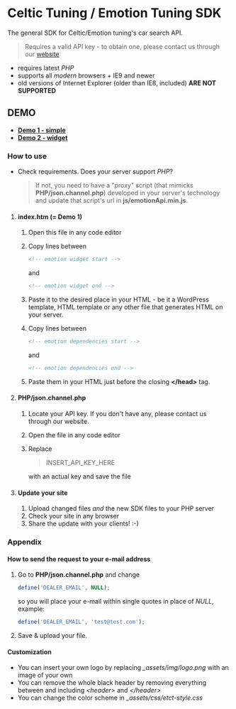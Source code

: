 Celtic Tuning / Emotion Tuning SDK
==================================
The general SDK for Celtic/Emotion tuning's car search API. 
> Requires a valid API key - to obtain one, please contact us through our [website](https://www.emotion-tuning.com)

- requires latest _PHP_
- supports all _modern_ browsers + IE9 and newer
- old versions of Internet Explorer (older than IE8, included) **ARE NOT SUPPORTED**

## DEMO
- [**Demo 1 - simple**](https://www.emotion-tuning.com/SDK/index.htm)
- [**Demo 2 - widget**](https://www.emotion-tuning.com/SDK/index-widget.htm)

### How to use
- Check requirements. Does your server support _PHP_? 
  > If not, you need to have a "proxy" script (that mimicks **PHP/json.channel.php**) developed in your server's technology and update that script's url in **js/emotionApi.min.js**.
   
1. #### **index.htm** (= Demo 1)
   1. Open this file in any code editor
   2. Copy lines between

      ```HTML
      <!-- emotion widget start -->
      ```
   
      and
   
      ```HTML
      <!-- emotion widget end -->
      ```
   
   3. Paste it to the desired place in your HTML - be it a WordPress template, HTML template or any other file that generates HTML on your server.
   4. Copy lines between

      ```HTML
      <!-- emotion dependencies start -->
      ```
   
      and
   
      ```HTML
      <!-- emotion dependencies end -->
      ```
   
   5. Paste them in your HTML just before the closing **&lt;/head&gt;** tag.

2. #### PHP/json.channel.php
   1. Locate your API key. If you don't have any, please contact us through our website.
   2. Open the file in any code editor
   3. Replace 
      > INSERT_API_KEY_HERE
   
      with an actual key and save the file
   
3. #### Update your site
   1. Upload changed files _and_ the new SDK files to your PHP server
   2. Check your site in any browser
   3. Share the update with your clients! :-)
   
### Appendix

#### How to send the request to your e-mail address
1. Go to **PHP/json.channel.php** and change 
   ```PHP
   define('DEALER_EMAIL', NULL);
   ```
   
   so you will place your e-mail within single quotes in place of *NULL*, example:
   ```PHP
   define('DEALER_EMAIL', 'test@test.com');
   ```
   
2. Save & upload your file.

#### Customization
- You can insert your own logo by replacing *_assets/img/logo.png* with an image of your own
- You can remove the whole black header by removing everything between and including *&lt;header&gt;* and *&lt;/header&gt;*
- You can change the color scheme in *_assets/css/etct-style.css*
